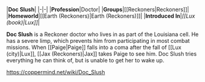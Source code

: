 |**Doc Slush**|
|-|-|
|**Profession**|Doctor|
|**Groups**|[[Reckoners\|Reckoners]]|
|**Homeworld**|[[Earth (Reckoners)\|Earth (Reckoners)]]|
|**Introduced In**|*[[Lux (book)\|Lux]]*|

**Doc Slush** is a Reckoner doctor who lives in  as part of the Louisiana cell. He has a severe limp, which prevents him from participating in most combat missions. When [[Paige\|Paige]] falls into a coma after the fall of [[Lux (city)\|Lux]], [[Jax (Reckoners)\|Jax]] takes Paige to see him. Doc Slush tries everything he can think of, but is unable to get her to wake up.



https://coppermind.net/wiki/Doc_Slush